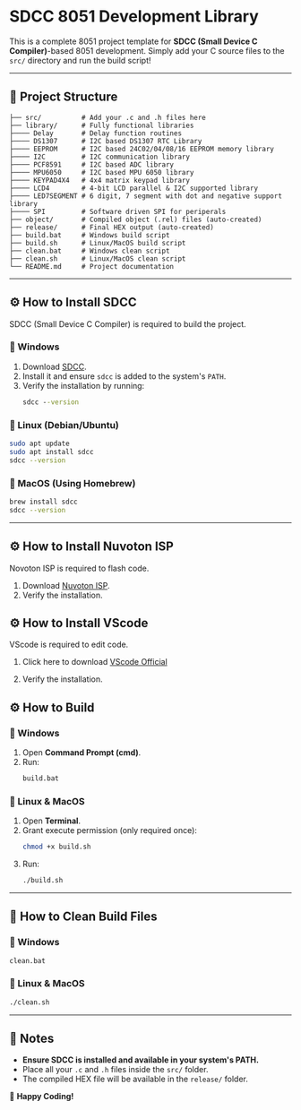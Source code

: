 # SDCC 8051 Development Library

This is a complete 8051 project template for **SDCC (Small Device C Compiler)**-based 8051 development. Simply add your C source files to the `src/` directory and run the build script!

---

## 📂 **Project Structure**
```
├── src/          # Add your .c and .h files here
├── library/      # Fully functional libraries
├──── Delay       # Delay function routines
├──── DS1307      # I2C based DS1307 RTC Library
├──── EEPROM      # I2C based 24C02/04/08/16 EEPROM memory library
├──── I2C         # I2C communication library
├──── PCF8591     # I2C based ADC library
├──── MPU6050     # I2C based MPU 6050 library
├──── KEYPAD4X4   # 4x4 matrix keypad library
├──── LCD4        # 4-bit LCD parallel & I2C supported library
├──── LED7SEGMENT # 6 digit, 7 segment with dot and negative support library
├──── SPI         # Software driven SPI for periperals
├── object/       # Compiled object (.rel) files (auto-created)
├── release/      # Final HEX output (auto-created)
├── build.bat     # Windows build script
├── build.sh      # Linux/MacOS build script
├── clean.bat     # Windows clean script
├── clean.sh      # Linux/MacOS clean script
└── README.md     # Project documentation
```

---

## ⚙️ **How to Install SDCC**
SDCC (Small Device C Compiler) is required to build the project.

### **🔹 Windows**
1. Download [SDCC](http://buddykit.io/downloads/sdcc-4.5.0-x64-setup.exe).
2. Install it and ensure `sdcc` is added to the system's `PATH`.
3. Verify the installation by running:
   ```cmd
   sdcc --version
   ```
      
### **🔹 Linux (Debian/Ubuntu)**
```bash
sudo apt update
sudo apt install sdcc
sdcc --version
```

### **🔹 MacOS (Using Homebrew)**
```bash
brew install sdcc
sdcc --version
```

---

## ⚙️ **How to Install Nuvoton ISP**
Novoton ISP is required to flash code.

1. Download [Nuvoton ISP](http://buddykit.io/downloads/Nuvoton_COM_ISP_v7.17.exe).
2. Verify the installation.

## ⚙️ **How to Install VScode**
  VScode is required to edit code.

  1. Click here to download [VScode Official](https://code.visualstudio.com/sha/download?build=stable&os=win32-x64-user)

 2. Verify the installation.

   
## ⚙️ **How to Build**

### **🔹 Windows**
1. Open **Command Prompt (cmd)**.
2. Run:
   ```cmd
   build.bat
   ```

### **🔹 Linux & MacOS**
1. Open **Terminal**.
2. Grant execute permission (only required once):
   ```bash
   chmod +x build.sh
   ```
3. Run:
   ```bash
   ./build.sh
   ```

---

## 🧹 **How to Clean Build Files**

### **🔹 Windows**
```cmd
clean.bat
```

### **🔹 Linux & MacOS**
```bash
./clean.sh
```

---


## 📢 **Notes**
- **Ensure SDCC is installed and available in your system's PATH.**
- Place all your `.c` and `.h` files inside the `src/` folder.
- The compiled HEX file will be available in the `release/` folder.

🚀 **Happy Coding!**
